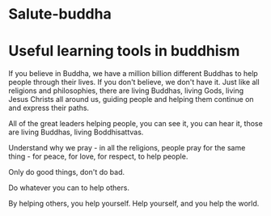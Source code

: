 # Salute-buddha

Useful learning tools in buddhism
==================================


If you believe in Buddha, we have a million billion different Buddhas to help people through their lives. 
If you don't believe, we don't have it. 
Just like all religions and philosophies, there are living Buddhas, living Gods, living Jesus Christs all around us, 
guiding people and helping them continue on and express their paths. 

All of the great leaders helping people, you can see it, you can hear it, those are living Buddhas, living Boddhisattvas. 

Understand why we pray - in all the religions, people pray for the same thing - for peace, for love, for respect, to help people. 

Only do good things, don't do bad. 

Do whatever you can to help others. 

By helping others, you help yourself. Help yourself, and you help the world. 
